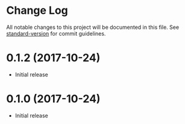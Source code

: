 # Change Log

All notable changes to this project will be documented in this file. See [standard-version](https://github.com/conventional-changelog/standard-version) for commit guidelines.

<a name="0.1.2"></a>
# 0.1.2 (2017-10-24)

* Initial release

<a name="0.1.0"></a>
# 0.1.0 (2017-10-24)

* Initial release
